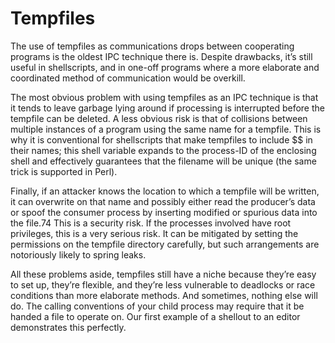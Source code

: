 # Tempfiles

The use of tempfiles as communications drops between cooperating programs is the oldest IPC technique there is. Despite drawbacks, it’s still useful in shellscripts, and in one-off programs where a more elaborate and coordinated method of communication would be overkill.

The most obvious problem with using tempfiles as an IPC technique is that it tends to leave garbage lying around if processing is interrupted before the tempfile can be deleted. A less obvious risk is that of collisions between multiple instances of a program using the same name for a tempfile. This is why it is conventional for shellscripts that make tempfiles to include $$ in their names; this shell variable expands to the process-ID of the enclosing shell and effectively guarantees that the filename will be unique \(the same trick is supported in Perl\).

Finally, if an attacker knows the location to which a tempfile will be written, it can overwrite on that name and possibly either read the producer’s data or spoof the consumer process by inserting modified or spurious data into the file.74 This is a security risk. If the processes involved have root privileges, this is a very serious risk. It can be mitigated by setting the permissions on the tempfile directory carefully, but such arrangements are notoriously likely to spring leaks.

All these problems aside, tempfiles still have a niche because they’re easy to set up, they’re flexible, and they’re less vulnerable to deadlocks or race conditions than more elaborate methods. And sometimes, nothing else will do. The calling conventions of your child process may require that it be handed a file to operate on. Our first example of a shellout to an editor demonstrates this perfectly.

